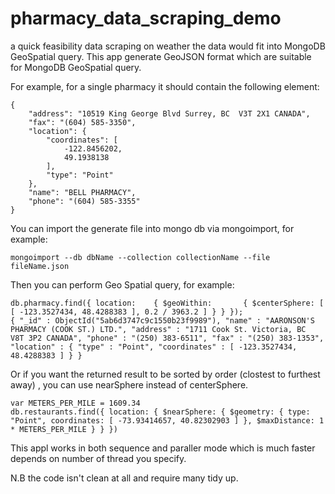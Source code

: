 # pharmacy_data_scraping_demo
a quick feasibility data scraping on weather the data would fit into MongoDB GeoSpatial query.
This app generate GeoJSON format which are suitable for MongoDB GeoSpatial query.

For example, for a single pharmacy it should contain the following element:

```
{
    "address": "10519 King George Blvd Surrey, BC  V3T 2X1 CANADA",
    "fax": "(604) 585-3350",
    "location": {
        "coordinates": [
            -122.8456202,
            49.1938138
        ],
        "type": "Point"
    },
    "name": "BELL PHARMACY",
    "phone": "(604) 585-3355"
}
````

You can import the generate file into mongo db via mongoimport, for example:
```
mongoimport --db dbName --collection collectionName --file fileName.json 
```

Then you can perform Geo Spatial query, for example:

```
db.pharmacy.find({ location:    { $geoWithin:       { $centerSphere: [ [ -123.3527434, 48.4288383 ], 0.2 / 3963.2 ] } } });
{ "_id" : ObjectId("5ab6d3747c9c1550b23f9989"), "name" : "AARONSON'S PHARMACY (COOK ST.) LTD.", "address" : "1711 Cook St. Victoria, BC  V8T 3P2 CANADA", "phone" : "(250) 383-6511", "fax" : "(250) 383-1353", "location" : { "type" : "Point", "coordinates" : [ -123.3527434, 48.4288383 ] } }
```

Or if you want the returned result to be sorted by order (clostest to furthest away) , you can use nearSphere instead of centerSphere.

```
var METERS_PER_MILE = 1609.34
db.restaurants.find({ location: { $nearSphere: { $geometry: { type: "Point", coordinates: [ -73.93414657, 40.82302903 ] }, $maxDistance: 1 * METERS_PER_MILE } } })
```

This appl works in both sequence and paraller mode which is much faster depends on number of thread you specify.

N.B the code isn't clean at all and require many tidy up.
